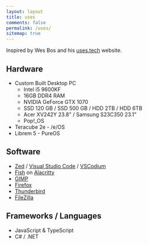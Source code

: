 ```yaml
---
layout: layout
title: uses
comments: false
permalink: /uses/
sitemap: true
---
```


Inspired by Wes Bos and his [uses.tech](https://uses.tech/) website.

## Hardware

* Custom Built Desktop PC
    - Intel i5 9600KF
    - 16GB DDR4 RAM
    - NVIDIA GeForce GTX 1070
    - SSD 120 GB / SSD 500 GB / HDD 2TB / HDD 6TB
    - Acer XV242Y 23.8" / Samsung S23C350 23.1"
    - Pop!_OS
* Teracube 2e - /e/OS
* Librem 5 - PureOS

## Software

* [Zed](https://zed.dev/) / [Visual Studio Code](https://code.visualstudio.com/) / [VSCodium](https://vscodium.com/)
* [Fish](https://fishshell.com/) on [Alacritty](https://alacritty.org/)
* [GIMP](https://www.gimp.org/)
* [Firefox](https://www.mozilla.org/fr/firefox/)
* [Thunderbird](https://www.thunderbird.net/)
* [FileZilla](https://filezilla-project.org/)

## Frameworks / Languages

- JavaScript & TypeScript
- C# / .NET
